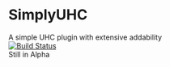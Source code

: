 # SimplyUHC
A simple UHC plugin with extensive addability
<br>
[![Build Status](https://drone.io/github.com/gilrosenthal/SimplyUHC/status.png)](https://drone.io/github.com/gilrosenthal/SimplyUHC/latest)
<br>
Still in Alpha
